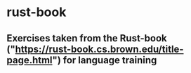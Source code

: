 # rust-book

## Exercises taken from the Rust-book ("https://rust-book.cs.brown.edu/title-page.html") for language training
